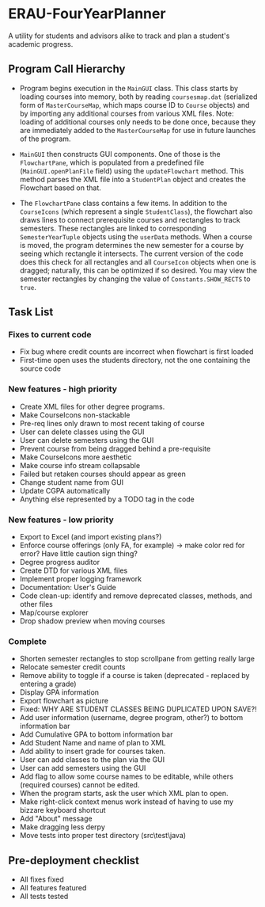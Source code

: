 # ERAU-FourYearPlanner
A utility for students and advisors alike to track and plan a student's academic progress.

## Program Call Hierarchy
- Program begins execution in the `MainGUI` class.  This class starts by loading courses into memory, both by reading `coursesmap.dat` (serialized form of `MasterCourseMap`, which maps course ID to `Course` objects) and by importing any additional courses from various XML files.  Note: loading of additional courses only needs to be done once, because they are immediately added to the `MasterCourseMap` for use in future launches of the program.

- `MainGUI` then constructs GUI components.  One of those is the `FlowchartPane`, which is populated from a predefined file (`MainGUI.openPlanFile` field) using the `updateFlowchart` method.  This method parses the XML file into a `StudentPlan` object and creates the Flowchart based on that.

- The `FlowchartPane` class contains a few items.  In addition to the `CourseIcons` (which represent a single `StudentClass`), the flowchart also draws lines to connect prerequisite courses and rectangles to track semesters.  These rectangles are linked to corresponding `SemesterYearTuple` objects using the `userData` methods.  When a course is moved, the program determines the new semester for a course by seeing which rectangle it intersects.  The current version of the code does this check for all rectangles and all `CourseIcon` objects when one is dragged; naturally, this can be optimized if so desired.  You may view the semester rectangles by changing the value of `Constants.SHOW_RECTS` to `true`.

## Task List
### Fixes to current code
- Fix bug where credit counts are incorrect when flowchart is first loaded
- First-time open uses the students directory, not the one containing the source code

### New features - high priority
- Create XML files for other degree programs.
- Make CourseIcons non-stackable
- Pre-req lines only drawn to most recent taking of course
- User can delete classes using the GUI
- User can delete semesters using the GUI
- Prevent course from being dragged behind a pre-requisite
- Make CourseIcons more aesthetic
- Make course info stream collapsable
- Failed but retaken courses should appear as green
- Change student name from GUI
- Update CGPA automatically
- Anything else represented by a TODO tag in the code

### New features - low priority
- Export to Excel (and import existing plans?)
- Enforce course offerings (only FA, for example) -> make color red for error?  Have little caution sign thing?
- Degree progress auditor
- Create DTD for various XML files
- Implement proper logging framework
- Documentation: User's Guide
- Code clean-up: identify and remove deprecated classes, methods, and other files
- Map/course explorer
- Drop shadow preview when moving courses

### Complete
- Shorten semester rectangles to stop scrollpane from getting really large
- Relocate semester credit counts
- Remove ability to toggle if a course is taken (deprecated - replaced by entering a grade)
- Display GPA information
- Export flowchart as picture
- Fixed: WHY ARE STUDENT CLASSES BEING DUPLICATED UPON SAVE?!
- Add user information (username, degree program, other?) to bottom information bar
- Add Cumulative GPA to bottom information bar
- Add Student Name and name of plan to XML
- Add ability to insert grade for courses taken.
- User can add classes to the plan via the GUI
- User can add semesters using the GUI
- Add flag to allow some course names to be editable, while others (required courses) cannot be edited.
- When the program starts, ask the user which XML plan to open.
- Make right-click context menus work instead of having to use my bizzare keyboard shortcut
- Add "About" message
- Make dragging less derpy
- Move tests into proper test directory (src\test\java)

## Pre-deployment checklist
- All fixes fixed
- All features featured
- All tests tested
